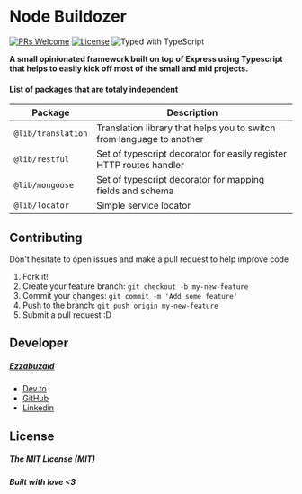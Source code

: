 # Node Buildozer
  [![PRs Welcome](https://img.shields.io/badge/PRs-welcome-brightgreen.svg)](https://github.com/ezzabuzaid/document-storage/pulls)  [![License](https://flat.badgen.net/npm/license/@ezzabuzaid/document-storage)](https://www.npmjs.com/package/@ezzabuzaid/document-storage) ![Typed with TypeScript](https://flat.badgen.net/badge/icon/Typed?icon=typescript&label&labelColor=blue&color=555555)


**A small opinionated framework built on top of Express using Typescript that helps to easily kick off most of the small and mid projects.**

#### List of packages that are totaly independent

| Package                   | Description                                                                         
| ------------------------- | ----------------------------------------------------------------------------------- |
| `@lib/translation`            | Translation library that helps you to switch from language to another
| `@lib/restful`       | Set of typescript decorator for easily register HTTP routes handler 
| `@lib/mongoose`    | Set of typescript decorator for mapping fields and schema
| `@lib/locator`    | Simple service locator




## Contributing
Don't hesitate to open issues and make a pull request to help improve code
1.  Fork it!
2.  Create your feature branch: `git checkout -b my-new-feature`
3.  Commit your changes: `git commit -m 'Add some feature'`
4.  Push to the branch: `git push origin my-new-feature`
5.  Submit a pull request :D

## Developer
##### [Ezzabuzaid](mailto:ezzabuzaid@hotmail.com)
- [Dev.to](https://dev.to/ezzabuzaid)
- [GitHub](https://github.com/ezzabuzaid)
- [Linkedin](https://www.linkedin.com/in/ezzabuzaid)

## License
##### The MIT License (MIT)
##### Built with love <3
